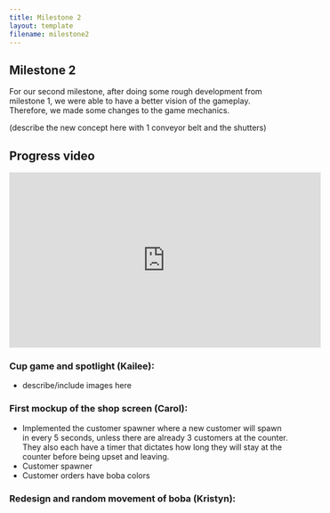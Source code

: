```yaml
---
title: Milestone 2
layout: template
filename: milestone2
--- 
```


## Milestone 2

For our second milestone, after doing some rough development from milestone 1, we were able to have a better vision of the gameplay. Therefore, we made some changes to the game mechanics.

(describe the new concept here with 1 conveyor belt and the shutters)

## Progress video

<iframe width="560" height="315" src="https://www.youtube.com/embed/myoKa336WG0?si=zb7Xc-G3D-WG2Sxp" title="YouTube video player" frameborder="0" allow="accelerometer; autoplay; clipboard-write; encrypted-media; gyroscope; picture-in-picture; web-share" referrerpolicy="strict-origin-when-cross-origin" allowfullscreen></iframe>

### Cup game and spotlight (Kailee):

[//]: # (![Mockup of the boba cup screen]&#40;<Assets/Cup Screen Mockup 1.png>&#41;)

- describe/include images here

### First mockup of the shop screen (Carol):

- Implemented the customer spawner where a new customer will spawn in every 5 seconds, unless there are already 3 customers at the counter. They also each have a timer that dictates how long they will stay at the counter before being upset and leaving.
- Customer spawner 
- Customer orders have boba colors 

### Redesign and random movement of boba (Kristyn):
